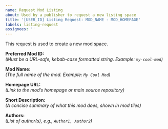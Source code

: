 ```yaml
---
name: Request Mod Listing
about: Used by a publisher to request a new listing space
title: '[USER_ID] Listing Request: MOD_NAME - MOD_HOMEPAGE'
labels: listing-request
assignees: ''
---
```


This request is used to create a new mod space.

**Preferred Mod ID:**  
_(Must be a URL-safe, kebab-case formatted string. Example: `my-cool-mod`)_

**Mod Name:**  
_(The full name of the mod. Example: `My Cool Mod`)_

**Homepage URL:**  
_(Link to the mod’s homepage or main source repository)_

**Short Description:**  
_(A concise summary of what this mod does, shown in mod tiles)_

**Authors:**  
_(List of author(s), e.g., `Author1, Author2`)_
